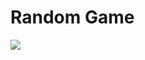 # Random Game

<img src="![random_game](https://user-images.githubusercontent.com/94159011/232661543-3cd40979-2b03-4001-9375-f888434f52cf.gif)
">
